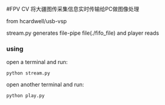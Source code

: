 #FPV CV 
将大疆图传采集信息实时传输给PC做图像处理

from hcardwell/usb-vsp


 
stream.py generates file-pipe file(./fifo_file) and player reads


### using
open a terminal and run:
```apex
python stream.py
```
open another terminal and run:

```apex
python play.py
```

